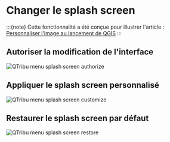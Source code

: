 # Changer le splash screen

:::{note}
Cette fonctionnalité a été conçue pour illustrer l'article : [Personnaliser l'image au lancement de QGIS](https://static.geotribu.fr/articles/2021/2021-06-11_qgis_personnaliser_splash_screen/)
:::

## Autoriser la modification de l'interface

![QTribu menu splash screen authorize](https://cdn.geotribu.fr/img/projets-geotribu/plugin_qtribu/qtribu_menu_splash_screen_authorize.webp "QTribu - Menu autoriser la modification de l'interface")

## Appliquer le splash screen personnalisé

![QTribu menu splash screen customize](https://cdn.geotribu.fr/img/projets-geotribu/plugin_qtribu/qtribu_menu_splash_screen_custom.webp "QTribu - Menu personnaliser le splash screen")

## Restaurer le splash screen par défaut

![QTribu menu splash screen restore](https://cdn.geotribu.fr/img/projets-geotribu/plugin_qtribu/qtribu_menu_splash_screen_restore.webp "QTribu - Menu restaurer le splash screen")
